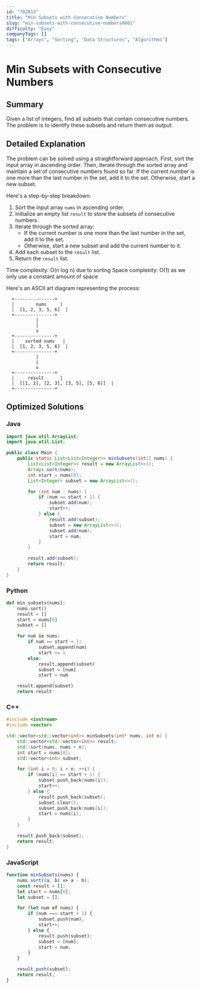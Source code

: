 ```yaml
---
id: "702813"
title: "Min Subsets with Consecutive Numbers"
slug: "min-subsets-with-consecutive-numbers0601"
difficulty: "Easy"
companyTags: []
tags: ["Arrays", "Sorting", "Data Structures", "Algorithms"]
---
```


# Min Subsets with Consecutive Numbers

## Summary

Given a list of integers, find all subsets that contain consecutive numbers. The problem is to identify these subsets and return them as output.

## Detailed Explanation

The problem can be solved using a straightforward approach. First, sort the input array in ascending order. Then, iterate through the sorted array and maintain a set of consecutive numbers found so far. If the current number is one more than the last number in the set, add it to the set. Otherwise, start a new subset.

Here's a step-by-step breakdown:

1. Sort the input array `nums` in ascending order.
2. Initialize an empty list `result` to store the subsets of consecutive numbers.
3. Iterate through the sorted array:
    * If the current number is one more than the last number in the set, add it to the set.
    * Otherwise, start a new subset and add the current number to it.
4. Add each subset to the `result` list.
5. Return the `result` list.

Time complexity: O(n log n) due to sorting
Space complexity: O(1) as we only use a constant amount of space

Here's an ASCII art diagram representing the process:
```
  +---------------+
  |        nums     |
  |  [1, 2, 3, 5, 6]  |
  +---------------+
           |
           |
           v
  +---------------+
  |    sorted nums   |
  |  [1, 2, 3, 5, 6]  |
  +---------------+
           |
           |
           v
  +---------------+
  |     result      |
  |  [[1, 2], [2, 3], [3, 5], [5, 6]]  |
  +---------------+
```
## Optimized Solutions

### Java
```java
import java.util.ArrayList;
import java.util.List;

public class Main {
    public static List<List<Integer>> minSubsets(int[] nums) {
        List<List<Integer>> result = new ArrayList<>();
        Arrays.sort(nums);
        int start = nums[0];
        List<Integer> subset = new ArrayList<>();

        for (int num : nums) {
            if (num == start + 1) {
                subset.add(num);
                start++;
            } else {
                result.add(subset);
                subset = new ArrayList<>();
                subset.add(num);
                start = num;
            }
        }

        result.add(subset);
        return result;
    }
}
```

### Python
```python
def min_subsets(nums):
    nums.sort()
    result = []
    start = nums[0]
    subset = []

    for num in nums:
        if num == start + 1:
            subset.append(num)
            start += 1
        else:
            result.append(subset)
            subset = [num]
            start = num

    result.append(subset)
    return result
```

### C++
```cpp
#include <iostream>
#include <vector>

std::vector<std::vector<int>> minSubsets(int* nums, int n) {
    std::vector<std::vector<int>> result;
    std::sort(nums, nums + n);
    int start = nums[0];
    std::vector<int> subset;

    for (int i = 0; i < n; ++i) {
        if (nums[i] == start + 1) {
            subset.push_back(nums[i]);
            start++;
        } else {
            result.push_back(subset);
            subset.clear();
            subset.push_back(nums[i]);
            start = nums[i];
        }
    }

    result.push_back(subset);
    return result;
}
```

### JavaScript
```javascript
function minSubsets(nums) {
    nums.sort((a, b) => a - b);
    const result = [];
    let start = nums[0];
    let subset = [];

    for (let num of nums) {
        if (num === start + 1) {
            subset.push(num);
            start++;
        } else {
            result.push(subset);
            subset = [num];
            start = num;
        }
    }

    result.push(subset);
    return result;
}
```